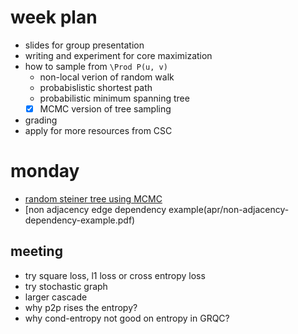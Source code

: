# week plan

- slides for group presentation
- writing and experiment for core maximization
- how to sample from `\Prod P(u, v)`
  - non-local verion of random walk 
  - probabislistic shortest path
  - probabilistic minimum spanning tree
  - [X] MCMC version of tree sampling
- grading
- apply for more resources from CSC

# monday

- [random steiner tree using MCMC](apr/mcmc-steiner-tree.md)
- [non adjacency edge dependency example(apr/non-adjacency-dependency-example.pdf)


## meeting

- try square loss, l1 loss or cross entropy loss
- try stochastic graph
- larger cascade
- why p2p rises the entropy? 
- why cond-entropy not good on entropy in GRQC?
